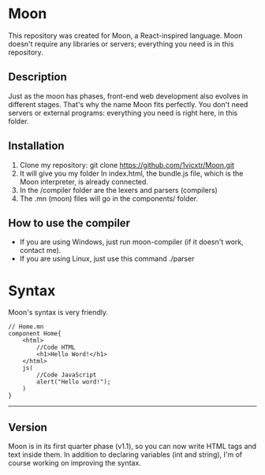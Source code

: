 # Moon 

This repository was created for Moon, a React-inspired language. Moon doesn't require any libraries or servers; everything you need is in this repository.

## Description

Just as the moon has phases, front-end web development also evolves in different stages. That's why the name Moon fits perfectly. You don't need servers or external programs: everything you need is right here, in this folder.


## Installation

1. Clone my repository: 
 git clone https://github.com/1vicxtr/Moon.git
2. It will give you my folder
In index.html, the bundle.js file, which is the Moon interpreter, is already connected.
3. In the /compiler folder are the lexers and parsers (compilers)
4. The .mn (moon) files will go in the components/ folder.

## How to use the compiler

- If you are using Windows, just run moon-compiler (if it doesn't work, contact me).
- If you are using Linux, just use this command ./parser


# Syntax 


Moon's syntax is very friendly.
~~~~
// Home.mn
component Home{
    <html>
        //Code HTML
        <h1>Hello Word!</h1>
    </html>
    js(
        //Code JavaScript
        alert("Hello word!");
    )
}

~~~~

***
## Version
Moon is in its first quarter phase (v1.1), so you can now write HTML tags and text inside them. In addition to declaring variables (int and string), I'm of course working on improving the syntax.
